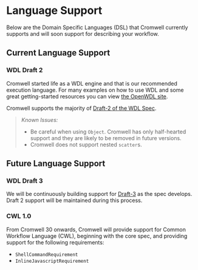 # Language Support

Below are the Domain Specific Languages (DSL) that Cromwell currently supports and will soon support for describing your workflow.

## Current Language Support

### WDL Draft 2
Cromwell started life as a WDL engine and that is our recommended execution language. For many examples on how to use WDL and some great getting-started resources you can view [the OpenWDL site](https://github.com/openwdl/wdl#getting-started-with-wdl).

Cromwell supports the majority of [Draft-2 of the WDL Spec](https://github.com/openwdl/wdl/blob/master/versions/draft-2/SPEC.md).

> *Known Issues:*
>
> - Be careful when using `Object`. Cromwell has only half-hearted support and they are likely to be removed in future versions.
> - Cromwell does not support nested `scatter`s.

## Future Language Support

### WDL Draft 3

We will be continuously building support for [Draft-3](https://github.com/openwdl/wdl/tree/master/versions/draft-3) as the spec develops.  
Draft 2 support will be maintained during this process.

### CWL 1.0

From Cromwell 30 onwards, Cromwell will provide support for Common Workflow Language (CWL), beginning with the core spec, and providing support for the following requirements:

* `ShellCommandRequirement`
* `InlineJavascriptRequirement`
